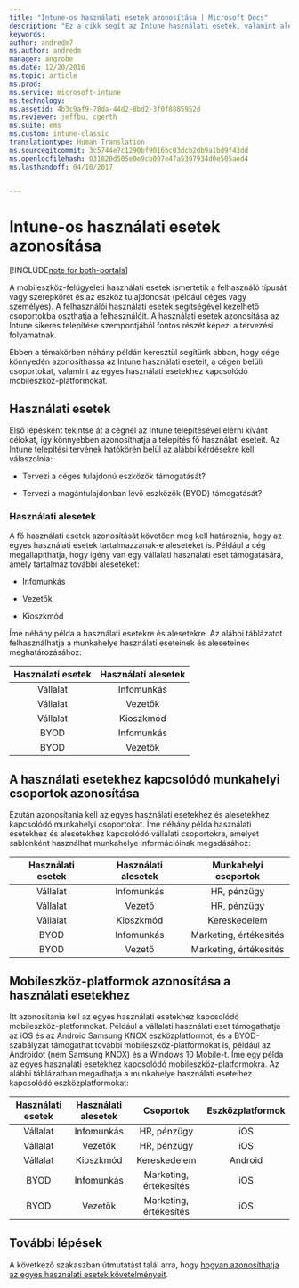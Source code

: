 ```yaml
---
title: "Intune-os használati esetek azonosítása | Microsoft Docs"
description: "Ez a cikk segít az Intune használati esetek, valamint alesetek azonosításában a Microsoft Intune felhőalapú implementációja esetében."
keywords: 
author: andredm7
ms.author: andredm
manager: angrobe
ms.date: 12/20/2016
ms.topic: article
ms.prod: 
ms.service: microsoft-intune
ms.technology: 
ms.assetid: 4b3c9af9-78da-44d2-8bd2-3f0f8885952d
ms.reviewer: jeffbu, cgerth
ms.suite: ems
ms.custom: intune-classic
translationtype: Human Translation
ms.sourcegitcommit: 3c5744e7c1290bf9016bc03dcb2db9a1bd9f43dd
ms.openlocfilehash: 031820d505e0e9cb007e47a5397934d0e505aed4
ms.lasthandoff: 04/10/2017


---
```


# <a name="identify-intune-use-case-scenarios"></a>Intune-os használati esetek azonosítása

[!INCLUDE[note for both-portals](../includes/note-for-both-portals.md)]

A mobileszköz-felügyeleti használati esetek ismertetik a felhasználó típusát vagy szerepkörét és az eszköz tulajdonosát (például céges vagy személyes). A felhasználói használati esetek segítségével kezelhető csoportokba oszthatja a felhasználóit. A használati esetek azonosítása az Intune sikeres telepítése szempontjából fontos részét képezi a tervezési folyamatnak.

Ebben a témakörben néhány példán keresztül segítünk abban, hogy cége könnyedén azonosíthassa az Intune használati eseteit, a cégen belüli csoportokat, valamint az egyes használati esetekhez kapcsolódó mobileszköz-platformokat.

## <a name="use-case-scenarios"></a>Használati esetek

Első lépésként tekintse át a cégnél az Intune telepítésével elérni kívánt célokat, így könnyebben azonosíthatja a telepítés fő használati eseteit. Az Intune telepítési tervének hatókörén belül az alábbi kérdésekre kell válaszolnia:

-   Tervezi a céges tulajdonú eszközök támogatását?

-   Tervezi a magántulajdonban lévő eszközök (BYOD) támogatását?

### <a name="sub-use-case-scenarios"></a>Használati alesetek

A fő használati esetek azonosítását követően meg kell határoznia, hogy az egyes használati esetek tartalmazzanak-e aleseteket is. Például a cég megállapíthatja, hogy igény van egy vállalati használati eset támogatására, amely tartalmaz további aleseteket:

-   Infomunkás

-   Vezetők

-   Kioszkmód

Íme néhány példa a használati esetekre és alesetekre. Az alábbi táblázatot felhasználhatja a munkahelye használati eseteinek és aleseteinek meghatározásához:

| **Használati esetek** | **Használati alesetek** |
|:---:|:---:|
| Vállalat | Infomunkás |              
| Vállalat | Vezetők |           
| Vállalat | Kioszkmód |
| BYOD | Infomunkás |           
| BYOD | Vezetők |

## <a name="identify-organizational-groups-associated-with-use-case-scenarios"></a>A használati esetekhez kapcsolódó munkahelyi csoportok azonosítása

Ezután azonosítania kell az egyes használati esetekhez és alesetekhez kapcsolódó munkahelyi csoportokat. Íme néhány példa használati esetekhez és alesetekhez kapcsolódó vállalati csoportokra, amelyet sablonként használhat munkahelye információinak megadásához:

| **Használati esetek** | **Használati alesetek** | **Munkahelyi csoportok** |
|:---:|:---:|:---:|
| Vállalat | Infomunkás | HR, pénzügy |               
| Vállalat | Vezető | HR, pénzügy |            
| Vállalat | Kioszkmód | Kereskedelem |
| BYOD | Infomunkás | Marketing, értékesítés |            
| BYOD | Vezető | Marketing, értékesítés |

## <a name="identify-mobile-device-platforms-for-use-case-scenarios"></a>Mobileszköz-platformok azonosítása a használati esetekhez

Itt azonosítania kell az egyes használati esetekhez kapcsolódó mobileszköz-platformokat. Például a vállalati használati eset támogathatja az iOS és az Android Samsung KNOX eszközplatformot, és a BYOD-szabályzat támogathat további mobileszköz-platformokat is, például az Androidot (nem Samsung KNOX) és a Windows 10 Mobile-t. Íme egy példa az egyes használati esetekhez kapcsolódó mobileszköz-platformokra. Az alábbi táblázatban megadhatja a munkahelye használati eseteihez kapcsolódó eszközplatformokat:

| **Használati esetek** | **Használati alesetek** | **Csoportok** | **Eszközplatformok** |   
|:---:|:---:|:---:|:---:|
| Vállalat | Infomunkás | HR, pénzügy | iOS |                                                           
| Vállalat | Vezetők | HR, pénzügy | iOS |                                                           
| Vállalat | Kioszkmód | Kereskedelem | Android |
| BYOD | Infomunkás | Marketing, értékesítés | iOS |                                                           
| BYOD | Vezetők | Marketing, értékesítés | iOS |

## <a name="next-steps"></a>További lépések

A következő szakaszban útmutatást talál arra, hogy [hogyan azonosíthatja az egyes használati esetek követelményeit](section-3-determine-use-case-requirements.md).

